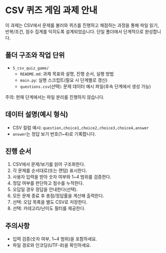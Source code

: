# CSV 퀴즈 게임 과제 안내

이 과제는 CSV에서 문제를 불러와 퀴즈를 진행하고 채점하는 과정을 통해 파일 읽기, 반복/조건, 점수 집계를 익히도록 설계되었습니다. 단일 폴더에서 단계적으로 완성합니다.

## 폴더 구조와 작업 단위

- `5_csv_quiz_game/`
  - `README.md`: 과제 목표와 설명, 진행 순서, 실행 방법
  - `main.py`: 실행 스크립트(필요 시 단계별로 갱신)
  - `questions.csv`(선택): 문제 데이터 예시 파일(후속 단계에서 생성 가능)

주의: 현재 단계에서는 파일 분리를 진행하지 않습니다.

## 데이터 설명(예시 형식)

- CSV 컬럼 예시: `question,choice1,choice2,choice3,choice4,answer`
- `answer`는 정답 보기 번호(1~4)로 기록합니다.

## 진행 순서

1. CSV에서 문제/보기를 읽어 구조화한다.
2. 각 문제를 순서대로(또는 랜덤) 표시한다.
3. 사용자 입력을 받아 숫자 여부와 1~4 범위를 검증한다.
4. 정답 여부를 판단하고 점수를 누적한다.
5. 오답일 경우 정답을 안내한다(선택).
6. 모든 문제 종료 후 총점/정답률을 계산해 출력한다.
7. 선택: 오답 목록을 별도 CSV로 저장한다.
8. 선택: 카테고리/난이도 필터를 제공한다.

## 주의사항

- 입력 검증(숫자 여부, 1~4 범위)을 포함하세요.
- 파일 경로와 인코딩(UTF-8)을 확인하세요.

